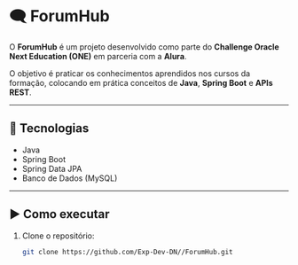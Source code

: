 # 🗨️ ForumHub

O **ForumHub** é um projeto desenvolvido como parte do **Challenge Oracle Next Education (ONE)** em parceria com a **Alura**.  

O objetivo é praticar os conhecimentos aprendidos nos cursos da formação, colocando em prática conceitos de **Java**, **Spring Boot** e **APIs REST**.

---

## 🚀 Tecnologias
- Java  
- Spring Boot  
- Spring Data JPA  
- Banco de Dados (MySQL)  

---

## ▶️ Como executar
1. Clone o repositório:
   ```bash
   git clone https://github.com/Exp-Dev-DN//ForumHub.git
